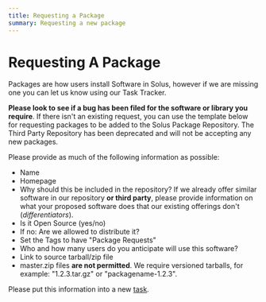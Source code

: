 ```yaml
---
title: Requesting a Package
summary: Requesting a new package
---
```


# Requesting A Package

Packages are how users install Software in Solus, however if we are missing one you can let us know using our Task Tracker.

**Please look to see if a bug has been filed for the software or library you require**. If there isn't an existing request, you can use the template below for requesting packages to be added to the Solus Package Repository. The Third Party Repository has been deprecated and will not be accepting any new packages.

Please provide as much of the following information as possible:

- Name
- Homepage
- Why should this be included in the repository? If we already offer similar software in our repository **or third party**, please provide information on what your proposed software does that our existing offerings don't (_differentiators_).
- Is it Open Source (yes/no)
- If no: Are we allowed to distribute it?
- Set the Tags to have "Package Requests"
- Who and how many users do you anticipate will use this software?
- Link to source tarball/zip file
- master.zip files **are not permitted**. We require versioned tarballs, for example: "1.2.3.tar.gz" or "packagename-1.2.3".

Please put this information into a new [task](https://dev.getsol.us/maniphest/task/edit/form/4/).
